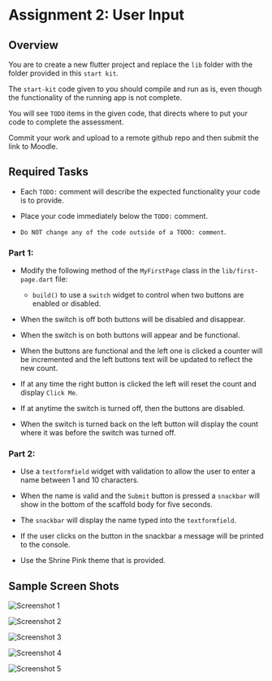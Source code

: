 # Assignment 2: User Input

## Overview

You are to create a new flutter project and replace the `lib` folder with the folder provided in this `start kit`.

The `start-kit` code given to you should compile and run as is, even though the functionality of the running app is not complete.

You will see `TODO` items in the given code, that directs where to put your code to complete the assessment. 

Commit your work and upload to a remote github repo and then submit the link to Moodle.


## Required Tasks

- Each `TODO:` comment will describe the expected functionality your code is to provide.

- Place your code immediately below the `TODO:` comment.

- `Do NOT change any of the code outside of a TODO: comment`.

### Part 1:

- Modify the following method of the `MyFirstPage` class in the `lib/first-page.dart` file:
  - `build()` to use a `switch` widget to control when two buttons are enabled or disabled.

- When the switch is off both buttons will be disabled and disappear.
 
- When the switch is on both buttons will appear and be functional.

- When the buttons are functional and the left one is clicked a counter will be incremented and the left buttons text will be updated to reflect the new count.
 
- If at any time the right button is clicked the left will reset the count and display `Click Me`.
 
- If at anytime the switch is turned off, then the buttons are disabled.
 
- When the switch is turned back on the left button will display the count where it was before the switch was turned off.

### Part 2:

- Use a `textformfield` widget with validation to allow the user to enter a name between 1 and 10 characters. 
- When the name is valid and the `Submit` button is pressed a `snackbar` will show in the bottom of the scaffold body for five seconds. 
- The `snackbar` will display the name typed into the `textformfield`.
- If the user clicks on the button in the snackbar a message will be printed to the console.

- Use the Shrine Pink theme that is provided.

## Sample Screen Shots
 
![Screenshot 1](./img/1.png)

![Screenshot 2](./img/2.png)

![Screenshot 3](./img/3.png)

![Screenshot 4](./img/4.png)

![Screenshot 5](./img/5.png)



